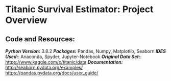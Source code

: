 # Titanic Survival Estimator: Project Overview #

## Code and Resources:
***Python Version:*** 3.8.2
***Packages:*** Pandas, Numpy, Matplotlib, Seaborn
***IDES Used:***: Anaconda, Spyder, Jupyter-Notebook
***Original Data Set:***: <https://www.kaggle.com/c/titanic/data>
***Documentation:*** <http://seaborn.pydata.org/examples/>
                     <https://pandas.pydata.org/docs/user_guide/>
    

